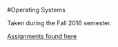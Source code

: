 #Operating Systems

Taken during the Fall 2016 semester.

[Assignments found here](http://www.cs.uml.edu/~bill/cs308/)
